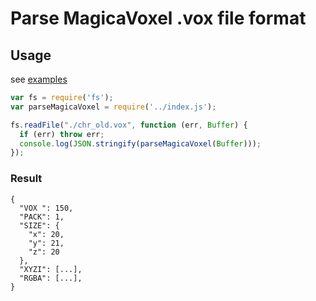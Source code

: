 # Parse MagicaVoxel .vox file format

## Usage
see [examples](/examples)

```javascript
var fs = require('fs');
var parseMagicaVoxel = require('../index.js');

fs.readFile("./chr_old.vox", function (err, Buffer) {
  if (err) throw err;
  console.log(JSON.stringify(parseMagicaVoxel(Buffer)));
});
```

### Result
```
{
  "VOX ": 150,
  "PACK": 1,
  "SIZE": {
    "x": 20,
    "y": 21,
    "z": 20
  },
  "XYZI": [...],
  "RGBA": [...],
}       
```

